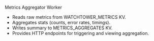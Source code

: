 ﻿Metrics Aggregator Worker

- Reads raw metrics from WATCHTOWER_METRICS KV.
- Aggregates stats (counts, error rates, timings).
- Writes summary to METRICS_AGGREGATES KV.
- Provides HTTP endpoints for triggering and viewing aggregation.
